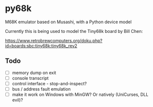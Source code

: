 # py68k
M68K emulator based on Musashi, with a Python device model

Currently this is being used to model the Tiny68k board by Bill Chen:

https://www.retrobrewcomputers.org/doku.php?id=boards:sbc:tiny68k:tiny68k_rev2

## Todo

 - [ ] memory dump on exit
 - [ ] console transcript
 - [ ] control interface - stop-and-inspect? 
 - [ ] bus / address fault emulation
 - [ ] make it work on Windows with MinGW? Or natively (UniCurses, DLL evil)?
